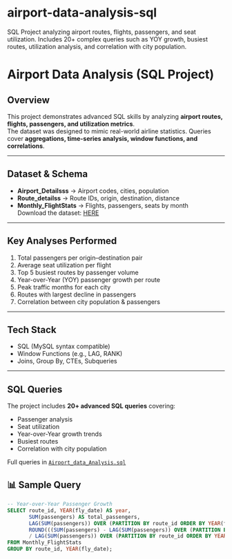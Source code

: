 # airport-data-analysis-sql
SQL Project analyzing airport routes, flights, passengers, and seat utilization. Includes 20+ complex queries such as YOY growth, busiest routes, utilization analysis, and correlation with city population.
# Airport Data Analysis (SQL Project)

##  Overview
This project demonstrates advanced SQL skills by analyzing **airport routes, flights, passengers, and utilization metrics**.  
The dataset was designed to mimic real-world airline statistics. Queries cover **aggregations, time-series analysis, window functions, and correlations**.

---

##  Dataset & Schema
- **Airport_Detailsss** → Airport codes, cities, population  
- **Route_detailss** → Route IDs, origin, destination, distance  
- **Monthly_FlightStats** → Flights, passengers, seats by month  
Download the dataset: [HERE](https://github.com/alok-insights-ai/airport-data-analysis-sql/blob/main/Airport101.txt)  
---

##  Key Analyses Performed
1. Total passengers per origin–destination pair  
2. Average seat utilization per flight  
3. Top 5 busiest routes by passenger volume  
4. Year-over-Year (YOY) passenger growth per route  
5. Peak traffic months for each city  
6. Routes with largest decline in passengers  
7. Correlation between city population & passengers  

---

##  Tech Stack
- SQL (MySQL  syntax compatible)  
- Window Functions (e.g., LAG, RANK)  
- Joins, Group By, CTEs, Subqueries  

---
##  SQL Queries
The project includes **20+ advanced SQL queries** covering:
-  Passenger analysis  
-  Seat utilization  
-  Year-over-Year growth trends  
-  Busiest routes  
-  Correlation with city population  

 Full queries in [`Airport_data_Analysis.sql`](https://github.com/alok-insights-ai/airport-data-analysis-sql/blob/main/Airport%20data%20Analysis%20222.sql)  

## 📊 Sample Query
```sql
-- Year-over-Year Passenger Growth
SELECT route_id, YEAR(fly_date) AS year,
       SUM(passengers) AS total_passengers,
       LAG(SUM(passengers)) OVER (PARTITION BY route_id ORDER BY YEAR(fly_date)) AS prev_year_passengers,
       ROUND(((SUM(passengers) - LAG(SUM(passengers)) OVER (PARTITION BY route_id ORDER BY YEAR(fly_date)))
       / LAG(SUM(passengers)) OVER (PARTITION BY route_id ORDER BY YEAR(fly_date))) * 100, 2) AS yoy_growth_percent
FROM Monthly_FlightStats
GROUP BY route_id, YEAR(fly_date);

